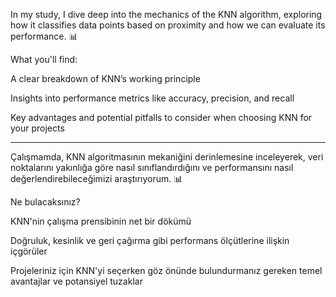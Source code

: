 In my study, I dive deep into the mechanics of the KNN algorithm, exploring how it classifies data points based on proximity and how we can evaluate its performance. 📊

What you'll find:

A clear breakdown of KNN’s working principle

Insights into performance metrics like accuracy, precision, and recall

Key advantages and potential pitfalls to consider when choosing KNN for your projects


----------------------------------------------------------

Çalışmamda, KNN algoritmasının mekaniğini derinlemesine inceleyerek, veri noktalarını yakınlığa göre nasıl sınıflandırdığını ve performansını nasıl değerlendirebileceğimizi araştırıyorum. 📊



Ne bulacaksınız?



KNN'nin çalışma prensibinin net bir dökümü

Doğruluk, kesinlik ve geri çağırma gibi performans ölçütlerine ilişkin içgörüler

Projeleriniz için KNN'yi seçerken göz önünde bulundurmanız gereken temel avantajlar ve potansiyel tuzaklar
